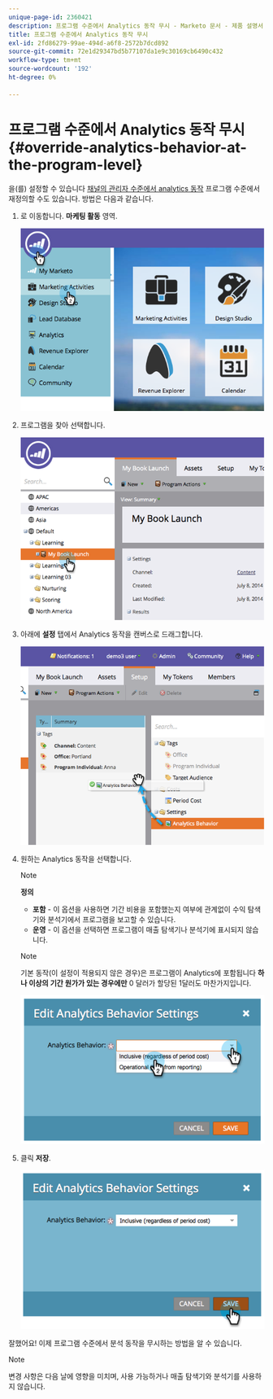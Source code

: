 ```yaml
---
unique-page-id: 2360421
description: 프로그램 수준에서 Analytics 동작 무시 - Marketo 문서 - 제품 설명서
title: 프로그램 수준에서 Analytics 동작 무시
exl-id: 2fd86279-99ae-494d-a6f8-2572b7dcd892
source-git-commit: 72e1d29347bd5b77107da1e9c30169cb6490c432
workflow-type: tm+mt
source-wordcount: '192'
ht-degree: 0%

---
```


# 프로그램 수준에서 Analytics 동작 무시 {#override-analytics-behavior-at-the-program-level}

을(를) 설정할 수 있습니다 [채널의 관리자 수준에서 analytics 동작](/help/marketo/product-docs/reporting/revenue-cycle-analytics/program-analytics/make-a-program-without-a-period-cost-available-in-revenue-explorer-and-analyzers.md) 프로그램 수준에서 재정의할 수도 있습니다. 방법은 다음과 같습니다.

1. 로 이동합니다. **마케팅 활동** 영역.

   ![](assets/image2014-9-24-11-3a40-3a46.png)

1. 프로그램을 찾아 선택합니다.

   ![](assets/image2014-9-24-11-3a40-3a57.png)

1. 아래에 **설정** 탭에서 Analytics 동작을 캔버스로 드래그합니다.

   ![](assets/image2014-9-24-11-3a41-3a2.png)

1. 원하는 Analytics 동작을 선택합니다.

   >[!NOTE]
   >
   >**정의**
   >
   >* **포함** - 이 옵션을 사용하면 기간 비용을 포함했는지 여부에 관계없이 수익 탐색기와 분석기에서 프로그램을 보고할 수 있습니다.
   >* **운영** - 이 옵션을 선택하면 프로그램이 매출 탐색기나 분석기에 표시되지 않습니다.


   >[!NOTE]
   >
   >기본 동작(이 설정이 적용되지 않은 경우)은 프로그램이 Analytics에 포함됩니다 **하나 이상의 기간 원가가 있는 경우에만** 0 달러가 할당된 1달러도 마찬가지입니다.

   ![](assets/image2014-9-24-11-3a42-3a0.png)

1. 클릭 **저장**.

   ![](assets/image2014-9-24-11-3a42-3a6.png)

잘했어요! 이제 프로그램 수준에서 분석 동작을 무시하는 방법을 알 수 있습니다.

>[!NOTE]
>
>변경 사항은 다음 날에 영향을 미치며, 사용 가능하거나 매출 탐색기와 분석기를 사용하지 않습니다.
